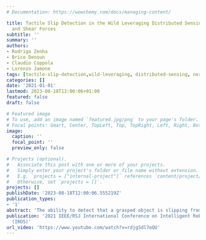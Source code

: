 ```yaml
---
# Documentation: https://wowchemy.com/docs/managing-content/

title: Tactile Slip Detection in the Wild Leveraging Distributed Sensing of both Normal
  and Shear Forces
subtitle: ''
summary: ''
authors:
- Rodrigo Zenha
- Brice Denoun
- Claudio Coppola
- Lorenzo Jamone
tags: [tactile-slip-detection,wild-leveraging, distributed-sensing, normal-shear-forces, grasped-object, robot-gripper, crucial-skill, autonomous-robotic-manipulation, automatic-slip-detection, force-sensing]
categories: []
date: '2021-01-01'
lastmod: 2023-08-18T13:00:06+01:00
featured: false
draft: false

# Featured image
# To use, add an image named `featured.jpg/png` to your page's folder.
# Focal points: Smart, Center, TopLeft, Top, TopRight, Left, Right, BottomLeft, Bottom, BottomRight.
image:
  caption: ''
  focal_point: ''
  preview_only: false

# Projects (optional).
#   Associate this post with one or more of your projects.
#   Simply enter your project's folder or file name without extension.
#   E.g. `projects = ["internal-project"]` references `content/project/deep-learning/index.md`.
#   Otherwise, set `projects = []`.
projects: []
publishDate: '2023-08-18T12:00:06.555219Z'
publication_types:
- '1'
abstract: 'The ability to detect that a grasped object is slipping from the robot gripper is a crucial skill for autonomous robotic manipulation. However, current solutions for automatic slip detection do not perform well in real-world unstructured settings, in which a wide variety of gripper-object interactions could occur. Tactile and force sensing are the most suitable sensory modalities to detect such events, and the recent technological advances in the field are generating novel interesting opportunities. In this work, we propose a data-driven method for automatic slip detection that leverages a novel sensor, which combines the advantages of tactile and force sensing, i.e. distributed measurements of normal and shear contact forces. Interestingly, our model is trained (and tested) uniquely with data obtained during routine robot operations (i.e. in the wild) rather than during a controlled data collection procedure. We compare different sets of tactile/force features to highlight the advantages provided by the different sensory modalities, and we report results that show good detection performances on our in-the-wild dataset, which we make publicly available.'
publication: '2021 IEEE/RSJ International Conference on Intelligent Robots and Systems
  (IROS)'
url_video: 'https://www.youtube.com/watch?v=rdjgSdl7oQU'
---
```

